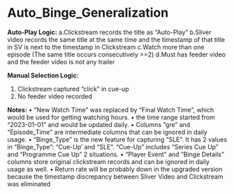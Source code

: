# Auto_Binge_Generalization

**Auto-Play Logic:**
    a.Clickstream records the title as “Auto-Play”
    b.Sliver video records the same title at the same time and the timestamp of that title in SV is next to the timestamp in Clickstream
    c.Watch more than one episode (The same title occurs consecutively >=2)
    d.Must has feeder video and the feeder video is not any trailer

**Manual Selection Logic:**
1. Clickstream captured “click” in cue-up
2. No feeder video recorded

**Notes:**
•	“New Watch Time” was replaced by “Final Watch Time”, which would be used for getting watching hours.
•	the time range started from “2023-01-01” and would be updated daily.
•	Columns “gre” and “Episode_Time” are intermediate columns that can be ignored in daily usage.
•	“Binge_Type” is the new feature for capturing “SLE”. It has 2 values in “Binge_Type”: “Cue-Up’ and “SLE”. “Cue-Up” includes “Series Cue Up” and “Programme Cue Up” 2 situations.
•	“Player Event” and “Binge Details” columns store original clickstream records and can be ignored in daily usage as well.
•	Return rate will be probably down in the upgraded version because the timestamp discrepancy between Sliver Video and Clickstream was eliminated 

